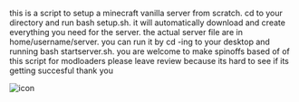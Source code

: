 this is a script to setup a minecraft vanilla server from scratch.
cd to your directory and run bash setup.sh.
it will automatically download and create everything you need for the server.
the actual server file are in home/username/server.
you can run it by cd -ing to your desktop and running bash startserver.sh.
you are welcome to make spinoffs based of of this script for modloaders
please leave review because its hard to see if its getting succesful thank you


![icon](https://github.com/octuaOSdev/minecraft-server-setup-script-linux/assets/144250548/7357dd9e-1810-48dc-9a27-178b01db38fb)

